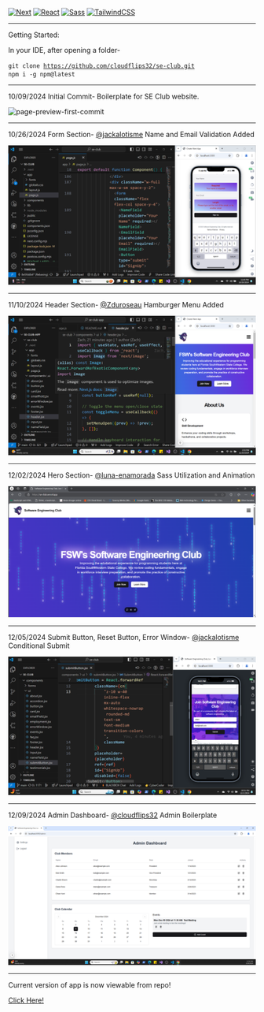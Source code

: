 [![Next](https://img.shields.io/badge/NextJS-v15.0.3-blue.svg?logo=next.js)](https://nextjs.org)
[![React](https://img.shields.io/badge/React-v18-teal.svg?logo=react)](https://react.dev)
[![Sass](https://img.shields.io/badge/Sass-v1.82.0-pink.svg?logo=sass)](https://sass-lang.com/)
[![TailwindCSS](https://img.shields.io/badge/Tailwind%20CSS-v3.4.1-lightblue.svg?logo=tailwindcss)](https://nextjs.org)

---

Getting Started:

In your IDE, after opening a folder-

<code>git clone https://github.com/cloudflips32/se-club.git
npm i -g npm@latest</code>

---

10/09/2024 Initial Commit- Boilerplate for SE Club website.

![page-preview-first-commit](/public/images/se-club-preview-1.png)

---

10/26/2024 Form Section-
[@jackalotisme](https://github.com/jackalotisme) Name and Email Validation Added

![first-club-PR-merge](/public/images/se-club-contribution-one.png)

---

11/10/2024 Header Section- [@Zduroseau](https://github.com/Zduroseau) Hamburger Menu Added

![second-club-PR-merge](/public/images/se-club-contribution-two.png)

---

12/02/2024 Hero Section- [@luna-enamorada](https://github.com/luna-enamorada) Sass Utilization and Animation

![fourth-club-PR-merge](/public/images/se-club-contribution-four.png)

---

12/05/2024 Submit Button, Reset Button, Error Window- [@jackalotisme](https://github.com/jackalotisme) Conditional Submit

![third-club-PR-merge](/public/images/se-club-contribution-three.png)

---

12/09/2024 Admin Dashboard- [@cloudflips32](https://github.com/cloudflips32) Admin Boilerplate

![fifth-club-PR-merge](/public/images/se-club-contribution-five.png)

---

Current version of app is now viewable from repo!

[Click Here!](https://se-club.vercel.app)
